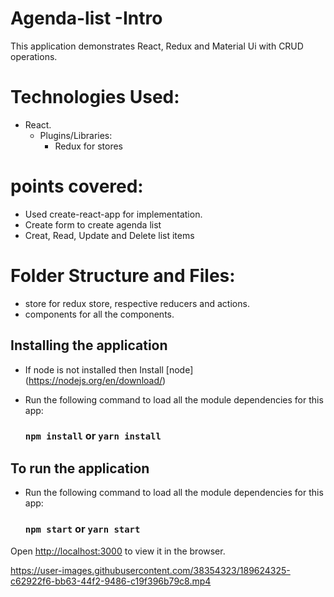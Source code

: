 # Agenda-list -Intro

This application demonstrates React, Redux and Material Ui with CRUD operations.

# Technologies Used:

- React.
  - Plugins/Libraries:
    - Redux for stores

# points covered:

- Used create-react-app for implementation.
- Create form to create agenda list
- Creat, Read, Update and Delete list items

# Folder Structure and Files:

- store for redux store, respective reducers and actions.
- components for all the components.

## Installing the application

- If node is not installed then Install [node] (https://nodejs.org/en/download/)
- Run the following command to load all the module dependencies for this app:

  ### `npm install` or `yarn install`

## To run the application

- Run the following command to load all the module dependencies for this app:

  ### `npm start` or `yarn start`

Open [http://localhost:3000](http://localhost:3000) to view it in the browser.


https://user-images.githubusercontent.com/38354323/189624325-c62922f6-bb63-44f2-9486-c19f396b79c8.mp4

